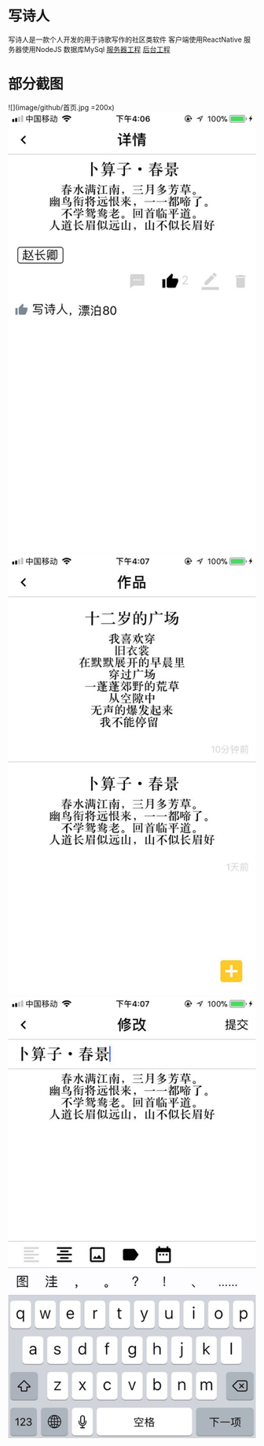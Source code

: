 # 写诗人
写诗人是一款个人开发的用于诗歌写作的社区类软件
客户端使用ReactNative
服务器使用NodeJS
数据库MySql
[服务器工程](https://github.com/424626154/poemserver.git)
[后台工程](https://github.com/424626154/poemweb.git)
# 部分截图
![](image/github/首页.jpg =200x)
![](image/github/详情.jpg)
![](image/github/我的作品.jpg)
![](image/github/发布.jpg)


